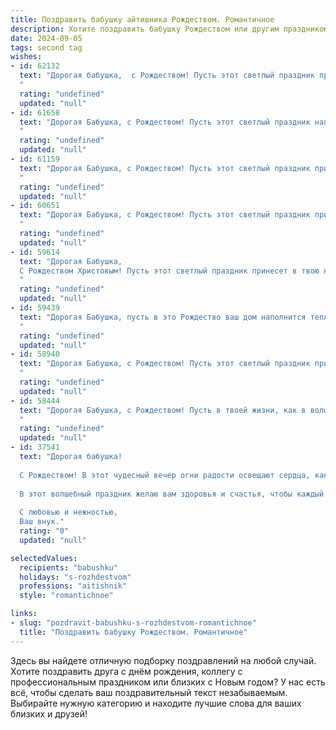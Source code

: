 ```yaml
---
title: Поздравить бабушку айтишника Рождеством. Романтичное
description: Хотите поздравить бабушку Рождеством или другим праздником? Наш ИИ создаст незабываемое поздравление, а вы обязательно выделитесь среди других.  
date: 2024-09-05
tags: second tag
wishes:
- id: 62132
  text: "Дорогая бабушка,  с Рождеством! Пусть этот светлый праздник принесет в твою жизнь тепло, уют и множество счастливых мгновений. Ты –  мой самый дорогой человек,  твоя любовь и поддержка  —  лучший подарок в моей жизни. Пусть Рождественские чудеса согреют твое сердце, а твоя душа будет  полна радости!
  "
  rating: "undefined"
  updated: "null"
- id: 61658
  text: "Дорогая Бабушка, с Рождеством! Пусть этот светлый праздник наполнит твой дом теплом, любовью и радостью. Пусть в твоем сердце всегда царит мир и покой, как в уютном зимнем вечере у камина. Спасибо, что ты всегда рядом, словно  яркая звезда, освещающая путь. Желаю тебе крепкого здоровья, исполнения желаний и долгих лет жизни!
  "
  rating: "undefined"
  updated: "null"
- id: 61159
  text: "Дорогая Бабушка, с Рождеством! Пусть этот светлый праздник принесет тебе тепло, уют и радость. Я желаю тебе крепкого здоровья, душевного спокойствия и, конечно же, чтобы твой любимый внук (внучка), IT-специалист, всегда радовал тебя своими достижениями. Пусть твоя жизнь будет полна любви и счастья, а Рождество станет волшебным началом нового года!
  "
  rating: "undefined"
  updated: "null"
- id: 60651
  text: "Дорогая Бабушка, с Рождеством! Пусть этот светлый праздник принесет в твою жизнь тепло и уют, как твой любимый плед в зимний вечер. Пусть каждый день будет наполнен радостью, как твои любимые рождественские песнопения. Я очень тебя люблю, и счастлив, что ты есть в моей жизни!
  "
  rating: "undefined"
  updated: "null"
- id: 59614
  text: "Дорогая Бабушка,
  С Рождеством Христовым! Пусть этот светлый праздник принесет в твою жизнь  радость, любовь и тепло, как лучики зимнего солнца. Ты – источник мудрости и тепла в нашей семье,  и я благодарю судьбу за твою любовь и заботу.  Пусть Рождественская звезда освещает твой путь и дарит тебе здоровье и счастье!
  "
  rating: "undefined"
  updated: "null"
- id: 59439
  text: "Дорогая Бабушка, пусть в это Рождество ваш дом наполнится теплом, светом и любовью, как будто свет рождественской звезды освещает вашу душу. Желаю вам крепкого здоровья, радости и душевного покоя. Пускай ваша жизнь будет яркой, как огоньки на елочке, а сердце греет любовь близких людей. С Рождеством!
  "
  rating: "undefined"
  updated: "null"
- id: 58940
  text: "Дорогая Бабушка, с Рождеством! Пусть этот светлый праздник принесет в твою жизнь тепло, уют и покой. Желаю тебе крепкого здоровья, радости и бесконечной любви. Пусть Рождественская звезда освещает твой путь и наполняет тебя светлыми чувствами.
  "
  rating: "undefined"
  updated: "null"
- id: 58444
  text: "Дорогая Бабушка, с Рождеством! Пусть в твоей жизни, как в волшебной сказке, царят тепло, уют и любовь. Пусть тепло рождественской звезды согреет твою душу, а праздничные чудеса подарят свет и радость. Желаю тебе крепкого здоровья, мирного неба над головой и много-много счастливых моментов. С любовью, твой (твоя) (имя).
  "
  rating: "undefined"
  updated: "null"
- id: 37541
  text: "Дорогая бабушка!
  
  С Рождеством! В этот чудесный вечер огни радости освещают сердца, как коннект в нашем мире технологий. Пусть каждый миг приносит тепло и уют, подобно тому, как ваш мудрый совет освещает мой путь.
  
  В этот волшебный праздник желаю вам здоровья и счастья, чтобы каждый день наполнялся светом, как экран вашей любимой техники. Пусть в вашем доме всегда царит мир и любовь, а каждый момент дарит радость, словно добрый код, заключенный в строках программ.
  
  С любовью и нежностью,
  Ваш внук."
  rating: "0"
  updated: "null"

selectedValues:
  recipients: "babushku"
  holidays: "s-rozhdestvom"
  professions: "aitishnik"
  style: "romantichnoe"

links:
- slug: "pozdravit-babushku-s-rozhdestvom-romantichnoe"
  title: "Поздравить бабушку Рождеством. Романтичное"
---
```


Здесь вы найдете отличную подборку поздравлений на любой случай. 
Хотите поздравить друга с днём рождения, коллегу с профессиональным праздником или близких с Новым годом? У нас есть всё, чтобы сделать ваш поздравительный текст незабываемым. Выбирайте нужную категорию и находите лучшие слова для ваших близких и друзей!
